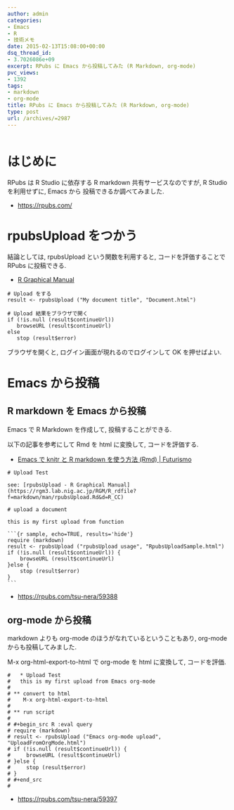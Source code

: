 ```yaml
---
author: admin
categories:
- Emacs
- R
- 技術メモ
date: 2015-02-13T15:08:00+00:00
dsq_thread_id:
- 3.7026086e+09
excerpt: RPubs に Emacs から投稿してみた (R Markdown, org-mode)
pvc_views:
- 1392
tags:
- markdown
- org-mode
title: RPubs に Emacs から投稿してみた (R Markdown, org-mode)
type: post
url: /archives/=2987
---
```


<img alt="" src="https://futurismo.biz/wp-content/uploads/emacs_logo.jpg"/>

はじめに
========

RPubs は R Studio に依存する R markdown 共有サービスなのですが, R Studio
を利用せずに, Emacs から 投稿できるか調べてみました.

-   <https://rpubs.com/>

rpubsUpload をつかう
====================

結論としては, rpubsUpload という関数を利用すると, コードを評価することで
RPubs に投稿できる.

-   [R Graphical
    Manual](https://rgm3.lab.nig.ac.jp/RGM/R_rdfile?f=markdown/man/rpubsUpload.Rd&d=R_CC)

``` {.r}
# Upload をする
result <- rpubsUpload ("My document title", "Document.html")

# Upload 結果をブラウザで開く
if (!is.null (result$continueUrl))
   browseURL (result$continueUrl)
else
   stop (result$error)
```

ブラウザを開くと, ログイン画面が現れるのでログインして OK を押せばよい.

Emacs から投稿
==============

R markdown を Emacs から投稿
----------------------------

Emacs で R Markdown を作成して, 投稿することができる.

以下の記事を参考にして Rmd を html に変換して, コードを評価する.

-   [Emacs で knitr と R markdown を使う方法 (Rmd) |
    Futurismo](https://futurismo.biz/archives/2982)

```` {.text}
# Upload Test

see: [rpubsUpload - R Graphical Manual] (https://rgm3.lab.nig.ac.jp/RGM/R_rdfile?f=markdown/man/rpubsUpload.Rd&d=R_CC)

# upload a document

this is my first upload from function

```{r sample, echo=TRUE, results='hide'}
require (markdown)
result <- rpubsUpload ("rpubsUpload usage", "RpubsUploadSample.html")
if (!is.null (result$continueUrl)) {
    browseURL (result$continueUrl)
}else {
    stop (result$error)
}
```
````

-   <https://rpubs.com/tsu-nera/59388>

org-mode から投稿
-----------------

markdown よりも org-mode のほうがなれているということもあり, org-mode
からも投稿してみました.

M-x org-html-export-to-html で org-mode を html に変換して,
コードを評価.

``` {.text}
#   * Upload Test
#   this is my first upload from Emacs org-mode
#  
# ** convert to html
#    M-x org-html-export-to-html
#  
# ** run script
#  
# #+begin_src R :eval query
# require (markdown)
# result <- rpubsUpload ("Emacs org-mode upload", "UploadFromOrgMode.html")
# if (!is.null (result$continueUrl)) {
#     browseURL (result$continueUrl)
# }else {
#     stop (result$error)
# }
# #+end_src
#  
```

-   <https://rpubs.com/tsu-nera/59397>

